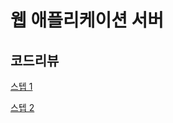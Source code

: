 # 웹 애플리케이션 서버
## 코드리뷰
[스텝 1](https://github.com/woowacourse/jwp-was/pull/3)

[스텝 2](https://github.com/woowacourse/jwp-was/pull/50)
